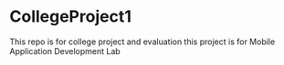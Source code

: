 # CollegeProject1
This repo is for college project and evaluation
this project is for Mobile Application Development Lab
